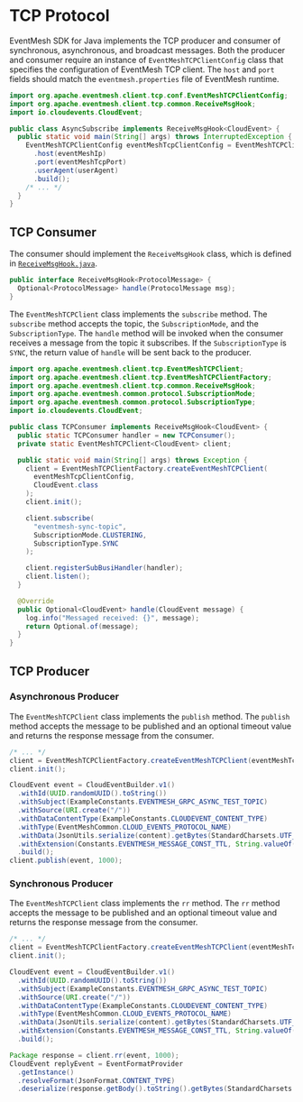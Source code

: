 # TCP Protocol

EventMesh SDK for Java implements the TCP producer and consumer of synchronous, asynchronous, and broadcast messages. Both the producer and consumer require an instance of `EventMeshTCPClientConfig` class that specifies the configuration of EventMesh TCP client. The `host` and `port` fields should match the `eventmesh.properties` file of EventMesh runtime.

```java
import org.apache.eventmesh.client.tcp.conf.EventMeshTCPClientConfig;
import org.apache.eventmesh.client.tcp.common.ReceiveMsgHook;
import io.cloudevents.CloudEvent;

public class AsyncSubscribe implements ReceiveMsgHook<CloudEvent> {
  public static void main(String[] args) throws InterruptedException {
    EventMeshTCPClientConfig eventMeshTcpClientConfig = EventMeshTCPClientConfig.builder()
      .host(eventMeshIp)
      .port(eventMeshTcpPort)
      .userAgent(userAgent)
      .build();
    /* ... */
  }
}
```

## TCP Consumer

The consumer should implement the `ReceiveMsgHook` class, which is defined in [`ReceiveMsgHook.java`](https://github.com/apache/eventmesh/r/eventmesh-sdk-java/src/main/java/org/apache/eventmesh/client/tcp/common/ReceiveMsgHook.java).

```java
public interface ReceiveMsgHook<ProtocolMessage> {
  Optional<ProtocolMessage> handle(ProtocolMessage msg);
}
```

The `EventMeshTCPClient` class implements the `subscribe` method. The `subscribe` method accepts the topic, the `SubscriptionMode`, and the `SubscriptionType`. The `handle` method will be invoked when the consumer receives a message from the topic it subscribes. If the `SubscriptionType` is `SYNC`, the return value of `handle` will be sent back to the producer.

```java
import org.apache.eventmesh.client.tcp.EventMeshTCPClient;
import org.apache.eventmesh.client.tcp.EventMeshTCPClientFactory;
import org.apache.eventmesh.client.tcp.common.ReceiveMsgHook;
import org.apache.eventmesh.common.protocol.SubscriptionMode;
import org.apache.eventmesh.common.protocol.SubscriptionType;
import io.cloudevents.CloudEvent;

public class TCPConsumer implements ReceiveMsgHook<CloudEvent> {
  public static TCPConsumer handler = new TCPConsumer();
  private static EventMeshTCPClient<CloudEvent> client;

  public static void main(String[] args) throws Exception {
    client = EventMeshTCPClientFactory.createEventMeshTCPClient(
      eventMeshTcpClientConfig,
      CloudEvent.class
    );
    client.init();

    client.subscribe(
      "eventmesh-sync-topic",
      SubscriptionMode.CLUSTERING,
      SubscriptionType.SYNC
    );

    client.registerSubBusiHandler(handler);
    client.listen();
  }

  @Override
  public Optional<CloudEvent> handle(CloudEvent message) {
    log.info("Messaged received: {}", message);
    return Optional.of(message);
  }
}
```

## TCP Producer

### Asynchronous Producer

The `EventMeshTCPClient` class implements the `publish` method. The `publish` method accepts the message to be published and an optional timeout value and returns the response message from the consumer.

```java
/* ... */
client = EventMeshTCPClientFactory.createEventMeshTCPClient(eventMeshTcpClientConfig, CloudEvent.class);
client.init();

CloudEvent event = CloudEventBuilder.v1()
  .withId(UUID.randomUUID().toString())
  .withSubject(ExampleConstants.EVENTMESH_GRPC_ASYNC_TEST_TOPIC)
  .withSource(URI.create("/"))
  .withDataContentType(ExampleConstants.CLOUDEVENT_CONTENT_TYPE)
  .withType(EventMeshCommon.CLOUD_EVENTS_PROTOCOL_NAME)
  .withData(JsonUtils.serialize(content).getBytes(StandardCharsets.UTF_8))
  .withExtension(Constants.EVENTMESH_MESSAGE_CONST_TTL, String.valueOf(4 * 1000))
  .build();
client.publish(event, 1000);
```

### Synchronous Producer

The `EventMeshTCPClient` class implements the `rr` method. The `rr` method accepts the message to be published and an optional timeout value and returns the response message from the consumer.

```java
/* ... */
client = EventMeshTCPClientFactory.createEventMeshTCPClient(eventMeshTcpClientConfig, CloudEvent.class);
client.init();

CloudEvent event = CloudEventBuilder.v1()
  .withId(UUID.randomUUID().toString())
  .withSubject(ExampleConstants.EVENTMESH_GRPC_ASYNC_TEST_TOPIC)
  .withSource(URI.create("/"))
  .withDataContentType(ExampleConstants.CLOUDEVENT_CONTENT_TYPE)
  .withType(EventMeshCommon.CLOUD_EVENTS_PROTOCOL_NAME)
  .withData(JsonUtils.serialize(content).getBytes(StandardCharsets.UTF_8))
  .withExtension(Constants.EVENTMESH_MESSAGE_CONST_TTL, String.valueOf(4 * 1000))
  .build();

Package response = client.rr(event, 1000);
CloudEvent replyEvent = EventFormatProvider
  .getInstance()
  .resolveFormat(JsonFormat.CONTENT_TYPE)
  .deserialize(response.getBody().toString().getBytes(StandardCharsets.UTF_8));
```
